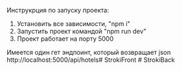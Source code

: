 Инструкрция по запуску проекта:
1. Установить все зависимости, "npm i"
2. Запустить проект командой "npm run dev"
3. Проект работает на порту 5000

Имеется один гет эндпоинт, который возвращает json
http://localhost:5000/api/hotels#   S t r o k i F r o n t  
 #   S t r o k i B a c k  
 